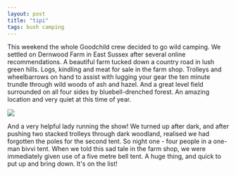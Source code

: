 ```yaml
---
layout: post
title: "tipi"
tags: bush camping
---
```


This weekend the whole Goodchild crew decided to go wild camping. We settled on
Dernwood Farm in East Sussex after several online recommendations. A beautiful farm
tucked down a country road in lush green hills. Logs, kindling and meat for sale
in the farm shop. Trolleys and wheelbarrows on hand to assist with lugging your
gear the ten minute trundle through wild woods of ash and hazel. And a great
level field surrounded on all four sides by bluebell-drenched forest. An amazing
location and very quiet at this time of year.

<img src="http://buddhacdn.appspot.com/jp/dernwood.jpg" />

And a very helpful lady running the show! We turned up after dark, and after
pushing two stacked trolleys through dark woodland, realised we had forgotten the
poles for the second tent. So night one - four people in a one-man bivvi tent. When
we told this sad tale in the farm shop, we were immediately given use of a five
metre bell tent. A huge thing, and quick to put up and bring down. It's on the list!